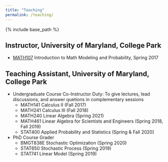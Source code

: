 ```yaml
---
title: "Teaching"
permalink: /teaching/
---
```


{% include base_path %}

## Instructor, University of Maryland, College Park

* [MATH107](https://www-math.umd.edu/undergraduate/departmental-course-pages/offered-courses/639-math-107-introduction-to-math-modeling-and-probability.html) Introduction to Math Modeling and Probability, Spring 2017


## Teaching Assistant, University of Maryland, College Park

* Undergraduate Course Co-Instructor 
  Duty: To give lectures, lead discussions, and answer quetions in complementary sessions
    * MATH141 Calculus II (Fall 2017)
    * MATH241 Calculus III (Fall 2018)
    * MATH240 Linear Algebra (Spring 2021)
    * MATH461 Linear Algebra for Scientists and Engineers (Spring 2018, Fall 2019)
    * STAT400 Applied Probability and Statistics (Spring \& Fall 2020)
* PhD Course Grader
    * BMGT838E Stochastic Optimization (Spring 2020)
    * STAT650 Stochastic Process (Spring 2019)
    * STAT741 Linear Model (Spring 2019)
